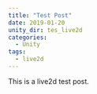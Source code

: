 ```yaml
---
title: "Test Post"
date: 2019-01-20
unity_dir: tes_live2d
categories:
  - Unity
tags:
  - live2d
---
```


This is a live2d test post.
